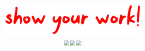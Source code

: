 <p align="center">
  <img width = "450" src="./showyourwork.png"/>
  <br>
  <br>
  <a href="">
    <img src="https://github.com/rodluger/showyourwork/actions/workflows/notify.yml/badge.svg"/>
  </a>
  <span>
    <img src="https://img.shields.io/badge/-&#10148;&#10148;&#10148;-white?style=flat-square"/>   
  </span>
  <a href="">
    <img src="https://github.com/rodluger/showyourwork-example/actions/workflows/showyourwork.yml/badge.svg"/>
  </a>
</p>
